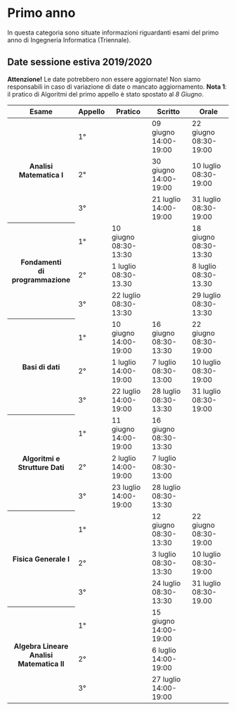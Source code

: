 # Primo anno
In questa categoria sono situate informazioni riguardanti esami del primo anno di Ingegneria Informatica (Triennale).

## Date sessione estiva 2019/2020
**Attenzione!** Le date potrebbero non essere aggiornate! Non siamo responsabili in caso di variazione di date o mancato aggiornamento.
**Nota 1**: il pratico di Algoritmi del primo appello è stato spostato al _8 Giugno_. 

<table>
  <thead>
    <tr>
       <th>Esame</th><th>Appello</th><th>Pratico</th><th>Scritto</th><th>Orale</th>
    </tr>
  </thead>
  <tbody>
    <tr><th rowspan="3">Analisi Matematica I</th><td>1°</td><td></td><td>09 giugno 14:00-19:00</td><td>22 giugno 08:30-19:00</td></tr>
    <tr><td>2°</td><td></td><td>30 giugno 14:00-19:00</td><td>10 luglio 08:30-19:00</td></tr>
    <tr><td>3°</td><td></td><td>21 luglio 14:00-19:00</td><td>31 luglio 08:30-19:00</td></tr>
    <tr><th rowspan="3">Fondamenti<br>di programmazione</th><td>1°</td><td>10 giugno 08:30-13:30</td><td></td><td>18 giugno 08:30-13:30</td></tr>
    <tr><td>2°</td><td>1 luglio 08:30-13.30</td><td></td><td>8 luglio 08:30-13.30</td></tr>
    <tr><td>3°</td><td>22 luglio 08:30-13:30</td><td></td><td>29 luglio 08:30-13:30</td></tr>
    <tr><th rowspan="3">Basi di dati</th><td>1°</td><td>10 giugno 14:00-19:00</td><td>16 giugno 08:30-13:30</td><td>22 giugno 08:30-19:00</td></tr>
    <tr><td>2°</td><td>1 luglio 14:00-19:00</td><td>7 luglio 08:30-13:00</td><td>10 luglio 08:30-19:00</td></tr>
    <tr><td>3°</td><td>22 luglio 14:00-19:00</td><td>28 luglio 08:30-13:30</td><td>31 luglio 08:30-19:00</td></tr>
    <tr><th rowspan="3">Algoritmi e<br>Strutture Dati</th><td>1°</td><td>11 giugno 14:00-19:00</td><td>16 giugno 08:30-13:30</td><td></td></tr>
    <tr><td>2°</td><td>2 luglio 14:00-19:00</td><td>7 luglio 08:30-13:00</td><td></td></tr>
    <tr><td>3°</td><td>23 luglio 14:00-19:00</td><td>28 luglio 08:30-13:30</td><td></td></tr>
    <tr><th rowspan="3">Fisica Generale I</th><td>1°</td><td></td><td>12 giugno 08:30-13:30</td><td>22 giugno 08:30-19:00</td></tr>
    <tr><td>2°</td><td></td><td>3 luglio 08:30-13:30</td><td>10 luglio 08:30-19:00</td></tr>
    <tr><td>3°</td><td></td><td>24 luglio 08:30-13:30</td><td>31 luglio 08:30-19.00</td></tr>
    <tr><th rowspan="3">Algebra Lineare<br>Analisi Matematica II</th><td>1°</td><td></td><td>15 giugno 14:00-19:00</td><td></td></tr>
    <tr><td>2°</td><td></td><td>6 luglio 14:00-19:00</td><td></td></tr>
    <tr><td>3°</td><td></td><td>27 luglio 14:00-19:00</td><td></td></tr>
  </tbody>
</table>

<!-- ![Sessione estiva](https://github.com/Guray00/IngegneriaInformatica/blob/master/PRIMO%20ANNO/Cattura.PNG) <!-- .element height="25%" width="25%" -->
